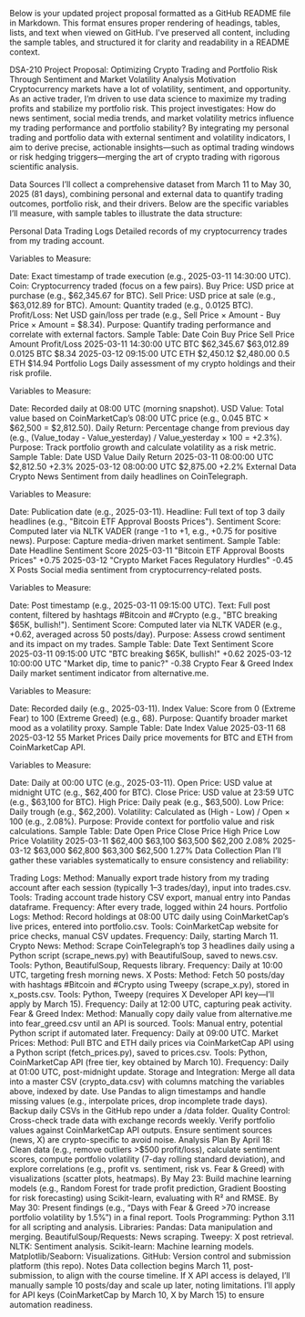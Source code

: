 Below is your updated project proposal formatted as a GitHub README file in Markdown. This format ensures proper rendering of headings, tables, lists, and text when viewed on GitHub. I've preserved all content, including the sample tables, and structured it for clarity and readability in a README context.

DSA-210 Project Proposal: Optimizing Crypto Trading and Portfolio Risk Through Sentiment and Market Volatility Analysis
Motivation
Cryptocurrency markets have a lot of volatility, sentiment, and opportunity. As an active trader, I’m driven to use data science to maximize my trading profits and stabilize my portfolio risk. This project investigates: How do news sentiment, social media trends, and market volatility metrics influence my trading performance and portfolio stability? By integrating my personal trading and portfolio data with external sentiment and volatility indicators, I aim to derive precise, actionable insights—such as optimal trading windows or risk hedging triggers—merging the art of crypto trading with rigorous scientific analysis.

Data Sources
I’ll collect a comprehensive dataset from March 11 to May 30, 2025 (81 days), combining personal and external data to quantify trading outcomes, portfolio risk, and their drivers. Below are the specific variables I’ll measure, with sample tables to illustrate the data structure:

Personal Data
Trading Logs
Detailed records of my cryptocurrency trades from my trading account.

Variables to Measure:

Date: Exact timestamp of trade execution (e.g., 2025-03-11 14:30:00 UTC).
Coin: Cryptocurrency traded (focus on a few pairs).
Buy Price: USD price at purchase (e.g., $62,345.67 for BTC).
Sell Price: USD price at sale (e.g., $63,012.89 for BTC).
Amount: Quantity traded (e.g., 0.0125 BTC).
Profit/Loss: Net USD gain/loss per trade (e.g., Sell Price × Amount - Buy Price × Amount = $8.34).
Purpose: Quantify trading performance and correlate with external factors.
Sample Table:
Date	Coin	Buy Price	Sell Price	Amount	Profit/Loss
2025-03-11 14:30:00 UTC	BTC	$62,345.67	$63,012.89	0.0125 BTC	$8.34
2025-03-12 09:15:00 UTC	ETH	$2,450.12	$2,480.00	0.5 ETH	$14.94
Portfolio Logs
Daily assessment of my crypto holdings and their risk profile.

Variables to Measure:

Date: Recorded daily at 08:00 UTC (morning snapshot).
USD Value: Total value based on CoinMarketCap’s 08:00 UTC price (e.g., 0.045 BTC × $62,500 = $2,812.50).
Daily Return: Percentage change from previous day (e.g., (Value_today - Value_yesterday) / Value_yesterday × 100 = +2.3%).
Purpose: Track portfolio growth and calculate volatility as a risk metric.
Sample Table:
Date	USD Value	Daily Return
2025-03-11 08:00:00 UTC	$2,812.50	+2.3%
2025-03-12 08:00:00 UTC	$2,875.00	+2.2%
External Data
Crypto News
Sentiment from daily headlines on CoinTelegraph.

Variables to Measure:

Date: Publication date (e.g., 2025-03-11).
Headline: Full text of top 3 daily headlines (e.g., "Bitcoin ETF Approval Boosts Prices").
Sentiment Score: Computed later via NLTK VADER (range -1 to +1, e.g., +0.75 for positive news).
Purpose: Capture media-driven market sentiment.
Sample Table:
Date	Headline	Sentiment Score
2025-03-11	"Bitcoin ETF Approval Boosts Prices"	+0.75
2025-03-12	"Crypto Market Faces Regulatory Hurdles"	-0.45
X Posts
Social media sentiment from cryptocurrency-related posts.

Variables to Measure:

Date: Post timestamp (e.g., 2025-03-11 09:15:00 UTC).
Text: Full post content, filtered by hashtags #Bitcoin and #Crypto (e.g., "BTC breaking $65K, bullish!").
Sentiment Score: Computed later via NLTK VADER (e.g., +0.62, averaged across 50 posts/day).
Purpose: Assess crowd sentiment and its impact on my trades.
Sample Table:
Date	Text	Sentiment Score
2025-03-11 09:15:00 UTC	"BTC breaking $65K, bullish!"	+0.62
2025-03-12 10:00:00 UTC	"Market dip, time to panic?"	-0.38
Crypto Fear & Greed Index
Daily market sentiment indicator from alternative.me.

Variables to Measure:

Date: Recorded daily (e.g., 2025-03-11).
Index Value: Score from 0 (Extreme Fear) to 100 (Extreme Greed) (e.g., 68).
Purpose: Quantify broader market mood as a volatility proxy.
Sample Table:
Date	Index Value
2025-03-11	68
2025-03-12	55
Market Prices
Daily price movements for BTC and ETH from CoinMarketCap API.

Variables to Measure:

Date: Daily at 00:00 UTC (e.g., 2025-03-11).
Open Price: USD value at midnight UTC (e.g., $62,400 for BTC).
Close Price: USD value at 23:59 UTC (e.g., $63,100 for BTC).
High Price: Daily peak (e.g., $63,500).
Low Price: Daily trough (e.g., $62,200).
Volatility: Calculated as (High - Low) / Open × 100 (e.g., 2.08%).
Purpose: Provide context for portfolio value and risk calculations.
Sample Table:
Date	Open Price	Close Price	High Price	Low Price	Volatility
2025-03-11	$62,400	$63,100	$63,500	$62,200	2.08%
2025-03-12	$63,000	$62,800	$63,300	$62,500	1.27%
Data Collection Plan
I’ll gather these variables systematically to ensure consistency and reliability:

Trading Logs:
Method: Manually export trade history from my trading account after each session (typically 1–3 trades/day), input into trades.csv.
Tools: Trading account trade history CSV export, manual entry into Pandas dataframe.
Frequency: After every trade, logged within 24 hours.
Portfolio Logs:
Method: Record holdings at 08:00 UTC daily using CoinMarketCap’s live prices, entered into portfolio.csv.
Tools: CoinMarketCap website for price checks, manual CSV updates.
Frequency: Daily, starting March 11.
Crypto News:
Method: Scrape CoinTelegraph’s top 3 headlines daily using a Python script (scrape_news.py) with BeautifulSoup, saved to news.csv.
Tools: Python, BeautifulSoup, Requests library.
Frequency: Daily at 10:00 UTC, targeting fresh morning news.
X Posts:
Method: Fetch 50 posts/day with hashtags #Bitcoin and #Crypto using Tweepy (scrape_x.py), stored in x_posts.csv.
Tools: Python, Tweepy (requires X Developer API key—I’ll apply by March 15).
Frequency: Daily at 12:00 UTC, capturing peak activity.
Fear & Greed Index:
Method: Manually copy daily value from alternative.me into fear_greed.csv until an API is sourced.
Tools: Manual entry, potential Python script if automated later.
Frequency: Daily at 09:00 UTC.
Market Prices:
Method: Pull BTC and ETH daily prices via CoinMarketCap API using a Python script (fetch_prices.py), saved to prices.csv.
Tools: Python, CoinMarketCap API (free tier, key obtained by March 10).
Frequency: Daily at 01:00 UTC, post-midnight update.
Storage and Integration:
Merge all data into a master CSV (crypto_data.csv) with columns matching the variables above, indexed by date.
Use Pandas to align timestamps and handle missing values (e.g., interpolate prices, drop incomplete trade days).
Backup daily CSVs in the GitHub repo under a /data folder.
Quality Control:
Cross-check trade data with exchange records weekly.
Verify portfolio values against CoinMarketCap API outputs.
Ensure sentiment sources (news, X) are crypto-specific to avoid noise.
Analysis Plan
By April 18: Clean data (e.g., remove outliers >$500 profit/loss), calculate sentiment scores, compute portfolio volatility (7-day rolling standard deviation), and explore correlations (e.g., profit vs. sentiment, risk vs. Fear & Greed) with visualizations (scatter plots, heatmaps).
By May 23: Build machine learning models (e.g., Random Forest for trade profit prediction, Gradient Boosting for risk forecasting) using Scikit-learn, evaluating with R² and RMSE.
By May 30: Present findings (e.g., “Days with Fear & Greed >70 increase portfolio volatility by 1.5%”) in a final report.
Tools
Programming: Python 3.11 for all scripting and analysis.
Libraries:
Pandas: Data manipulation and merging.
BeautifulSoup/Requests: News scraping.
Tweepy: X post retrieval.
NLTK: Sentiment analysis.
Scikit-learn: Machine learning models.
Matplotlib/Seaborn: Visualizations.
GitHub: Version control and submission platform (this repo).
Notes
Data collection begins March 11, post-submission, to align with the course timeline.
If X API access is delayed, I’ll manually sample 10 posts/day and scale up later, noting limitations.
I’ll apply for API keys (CoinMarketCap by March 10, X by March 15) to ensure automation readiness.
